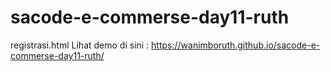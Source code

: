 # sacode-e-commerse-day11-ruth
registrasi.html
Lihat demo di sini : https://wanimboruth.github.io/sacode-e-commerse-day11-ruth/
